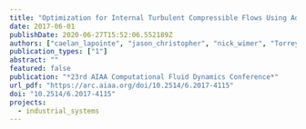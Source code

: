 ```yaml
---
title: "Optimization for Internal Turbulent Compressible Flows Using Adjoints"
date: 2017-06-01
publishDate: 2020-06-27T15:52:06.552189Z
authors: ["caelan_lapointe", "jason_christopher", "nick_wimer", "Torrey Hayden", "Gregory Rieker", "peter_hamlington"]
publication_types: ["1"]
abstract: ""
featured: false
publication: "*23rd AIAA Computational Fluid Dynamics Conference*"
url_pdf: "https://arc.aiaa.org/doi/10.2514/6.2017-4115"
doi: "10.2514/6.2017-4115"
projects:
  - industrial_systems
---
```


